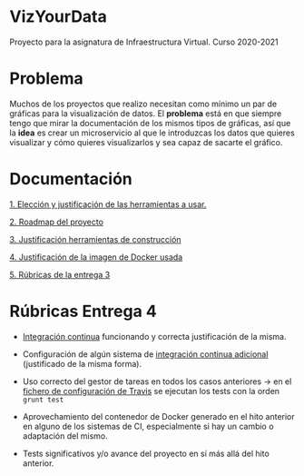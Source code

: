 # VizYourData
Proyecto para la asignatura de Infraestructura Virtual. Curso 2020-2021

# Problema

Muchos de los proyectos que realizo necesitan como mínimo un par de gráficas para la visualización de datos. 
El **problema** está en que siempre tengo que mirar la documentación de los mismos tipos de gráficas,
así que la **idea** es crear un microservicio al que le introduzcas los datos que quieres visualizar 
y cómo quieres visualizarlos y sea capaz de sacarte el gráfico.

# Documentación

[1. Elección y justificación de las herramientas a usar.](docs/herramientas.md)

[2. Roadmap del proyecto](docs/roadmap.md)

[3. Justificación herramientas de construcción](docs/herramientas_construccion.md)

[4. Justificación de la imagen de Docker usada](docs/justificacion_imagen_docker.md)

[5. Rúbricas de la entrega 3](docs/entrega_3.md)


# Rúbricas Entrega 4

- [Integración continua](docs/integracion_continua.md) funcionando y correcta justificación de la misma.

- Configuración de algún sistema de [integración continua adicional](docs/integracion_continua_adicional.md) 
(justificado de la misma forma).

- Uso correcto del gestor de tareas en todos los casos anteriores -> en el [fichero de configuración de Travis](https://github.com/cecimerelo/VizYourData/blob/main/.travis.yml) 
se ejecutan los tests con la orden `grunt test`

- Aprovechamiento del contenedor de Docker generado en el hito anterior en alguno de los sistemas de CI,
especialmente si hay un cambio o adaptación del mismo.

- Tests significativos y/o avance del proyecto en sí más allá del hito anterior.


